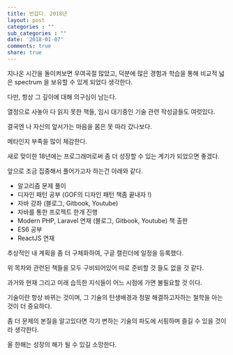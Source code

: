 ```yaml
---
title: 반갑다. 2018년
layout: post
categories : ""
sub_categories : ""
date: '2018-01-07'
comments: true
share: true
---
```


지나온 시간을 돌이켜보면 우여곡절 많았고, 덕분에 많은 경험과 학습을 통해 비교적 넓은 spectrum 을 보유할 수 있게 되었다 생각한다.

다만, 항상 그 깊이에 대해 의구심이 남는다.

  

열정으로 사놓아 다 읽지 못한 책들, 임시 대기중인 기술 관련 작성글들도 여럿있다.

결국엔 나 자신의 앞서가는 마음을 몸은 못 따라 갔나보다.

메타인지 부족을 많이 체감한다.

  

새로 맞이한 18년에는 프로그래머로써 좀 더 성장할 수 있는 계기가 되었으면 좋겠다.

앞으로 조금 집중해서 풀어가고자 하는건 아래와 같다.

  

  * 알고리즘 문제 풀이 
  * 디자인 패턴 공부 (GOF의 디자인 패턴 책좀 끝내자 !)
  * 자바 강좌 (블로그, Gitbook, Youtube)
  * 자바를 통한 프로젝트 한개 진행
  * Modern PHP, Laravel 연재 (블로그, Gitbook, Youtube) 책 출판
  * ES6 공부
  * ReactJS 연재

  

추상적인 내 계획을 좀 더 구체화하여, 구글 캘린더에 일정을 등록했다.

위 목차와 관련된 책들을 모두 구비되어있어 따로 준비할 것 들도 없을 것 같다.

  

과거와 현재 그리고 미래 습득한 지식들이 어느 시점에 가면 불필요할 것 이다.

기술이란 항상 바뀌는 것이며, 그 기술의 탄생배경과 정말 해결하고자하는 철학을 아는 것이 더 중요하다.

좀 더 문제의 본질을 알고있다면 각기 변하는 기술의 파도에 서핑하며 즐길 수 있을 것이라 생각한다.

  

올 한해는 성장의 해가 될 수 있길 소망한다.